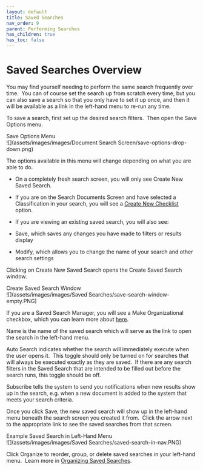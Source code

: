 ```yaml
---
layout: default
title: Saved Searches
nav_order: 9
parent: Performing Searches
has_children: true
has_toc: false
---
```

Saved Searches Overview
=======================

You may find yourself needing to perform the same search frequently over time.  You can of course set the search up from scratch every time, but you can also save a search so that you only have to set it up once, and then it will be available as a link in the left-hand menu to re-run any time.

To save a search, first set up the desired search filters.  Then open the Save Options menu.

Save Options Menu  
![](assets/images/images/Document Search Screen/save-options-drop-down.png)  

The options available in this menu will change depending on what you are able to do.  

*   On a completely fresh search screen, you will only see Create New Saved Search.  
*   If you are on the Search Documents Screen and have selected a Classification in your search, you will see a [Create New Checklist](Checklist_Saved_Searches.htm) option.  
*   If you are viewing an existing saved search, you will also see:

*   Save, which saves any changes you have made to filters or results display
*   Modify, which allows you to change the name of your search and other search settings

Clicking on Create New Saved Search opens the Create Saved Search window.

Create Saved Search Window  
![](assets/images/images/Saved Searches/save-search-window-empty.PNG)

If you are a Saved Search Manager, you will see a Make Organizational checkbox, which you can learn more about [here](Creating_an_Organizational_Search.htm).  

Name is the name of the saved search which will serve as the link to open the search in the left-hand menu.

Auto Search indicates whether the search will immediately execute when the user opens it.  This toggle should only be turned on for searches that will always be executed exactly as they are saved.  If there are any search filters in the Saved Search that are intended to be filled out before the search runs, this toggle should be off.

Subscribe tells the system to send you notifications when new results show up in the search, e.g. when a new document is added to the system that meets your search criteria.

Once you click Save, the new saved search will show up in the left-hand menu beneath the search screen you created it from.  Click the arrow next to the appropriate link to see the saved searches from that screen.

Example Saved Search in Left-Hand Menu  
![](assets/images/images/Saved Searches/saved-search-in-nav.PNG)

Click Organize to reorder, group, or delete saved searches in your left-hand menu.  Learn more in [Organizing Saved Searches](admin-topics/Organizing_Saved_Searches.htm).
